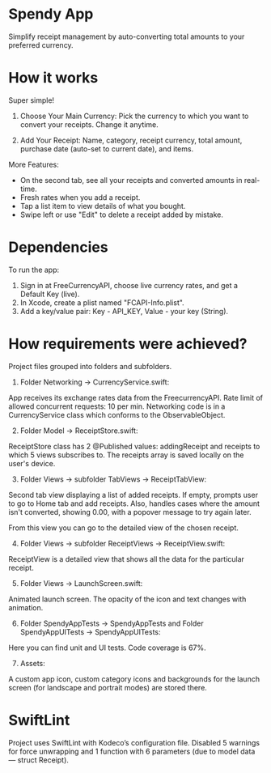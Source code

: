 # Spendy App
Simplify receipt management by auto-converting total amounts to your preferred currency.

# How it works 

Super simple!

1. Choose Your Main Currency: 
Pick the currency to which you want to convert your receipts. Change it anytime.

3. Add Your Receipt: 
Name, category, receipt currency, total amount, purchase date (auto-set to current date), and items.

More Features:

- On the second tab, see all your receipts and converted amounts in real-time.
- Fresh rates when you add a receipt.
- Tap a list item to view details of what you bought.
- Swipe left or use "Edit" to delete a receipt added by mistake.

# Dependencies 
To run the app:

1. Sign in at FreeCurrencyAPI, choose live currency rates, and get a Default Key (live).
2. In Xcode, create a plist named "FCAPI-Info.plist".
3. Add a key/value pair: Key - API_KEY, Value - your key (String). 

# How requirements were achieved? 

Project files grouped into folders and subfolders. 

1. Folder Networking -> CurrencyService.swift:

App receives its exchange rates data from the FreecurrencyAPI. Rate limit of allowed concurrent requests: 10 per min.
Networking code is in a CurrencyService class which conforms to the ObservableObject.

2. Folder Model -> ReceiptStore.swift:

ReceiptStore class has 2 @Published values: addingReceipt and receipts to which 5 views subscribes to.
The receipts array is saved locally on the user's device.

3. Folder Views -> subfolder TabViews -> ReceiptTabView:

Second tab view displaying a list of added receipts. If empty, prompts user to go to Home tab and add receipts. Also, handles cases where the amount isn't converted, showing 0.00, with a popover message to try again later.

From this view you can go to the detailed view of the chosen receipt. 

4. Folder Views -> subfolder ReceiptViews -> ReceiptView.swift:

ReceiptView is a detailed view that shows all the data for the particular receipt.

5. Folder Views -> LaunchScreen.swift:

Animated launch screen. The opacity of the icon and text changes with animation.

6. Folder SpendyAppTests -> SpendyAppTests and Folder SpendyAppUITests -> SpendyAppUITests:

Here you can find unit and UI tests. Code coverage is 67%.

7. Assets:

A custom app icon, custom category icons and backgrounds for the launch screen (for landscape and portrait modes) are stored there.

# SwiftLint
Project uses SwiftLint with Kodeco’s configuration file. Disabled 5 warnings for force unwrapping and 1 function with 6 parameters (due to model data — struct Receipt).
